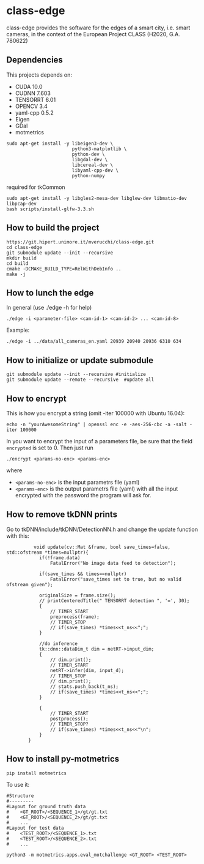 # class-edge

class-edge provides the software for the edges of a smart city, i.e. smart cameras, in the context of the European Project CLASS (H2020, G.A. 780622)

## Dependencies

This projects depends on: 

  * CUDA 10.0
  * CUDNN 7.603
  * TENSORRT 6.01
  * OPENCV 3.4
  * yaml-cpp 0.5.2 
  * Eigen
  * GDal
  * motmetrics

```
sudo apt-get install -y libeigen3-dev \
                        python3-matplotlib \
                        python-dev \
                        libgdal-dev \
                        libcereal-dev \
                        libyaml-cpp-dev \
                        python-numpy
```

required for tkCommon
```
sudo apt-get install -y libgles2-mesa-dev libglew-dev libmatio-dev libpcap-dev
bash scripts/install-glfw-3.3.sh
```

## How to build the project

```
https://git.hipert.unimore.it/mverucchi/class-edge.git
cd class-edge
git submodule update --init --recursive 
mkdir build
cd build
cmake -DCMAKE_BUILD_TYPE=RelWithDebInfo ..
make -j
```

## How to lunch the edge

In general (use ./edge -h for help)
```
./edge -i <parameter-file> <cam-id-1> <cam-id-2> ... <cam-id-8> 
```
Example:
```
./edge -i ../data/all_cameras_en.yaml 20939 20940 20936 6310 634
```

## How to initialize or update submodule
```
git submodule update --init --recursive #initialize
git submodule update --remote --recursive  #update all
```

## How to encrypt 

This is how you encrypt a string (omit -iter 100000 with Ubuntu 16.04):
```
echo -n "yourAwesomeString" | openssl enc -e -aes-256-cbc -a -salt -iter 100000
```
In you want to encrypt the input of a parameters file, be sure that the field ```encrypted``` is set to 0.
Then just run 
```
./encrypt <params-no-enc> <params-enc>
```
where
  * ```<params-no-enc>``` is the input parametrs file (yaml)
  * ```<params-enc>``` is the output parametrs file (yaml) with all the input encrypted with the password the program will ask for.


## How to remove tkDNN prints
Go to tkDNN/include/tkDNN/DetectionNN.h and change the update function with this: 
```
          void update(cv::Mat &frame, bool save_times=false, std::ofstream *times=nullptr){
            if(!frame.data)
                FatalError("No image data feed to detection");

            if(save_times && times==nullptr)
                FatalError("save_times set to true, but no valid ofstream given");

            originalSize = frame.size();
            // printCenteredTitle(" TENSORRT detection ", '=', 30); 
            {
                // TIMER_START
                preprocess(frame);
                // TIMER_STOP
                // if(save_times) *times<<t_ns<<";";
            }

            //do inference
            tk::dnn::dataDim_t dim = netRT->input_dim;
            {
                // dim.print();
                // TIMER_START
                netRT->infer(dim, input_d);
                // TIMER_STOP
                // dim.print();
                // stats.push_back(t_ns);
                // if(save_times) *times<<t_ns<<";";
            }

            {
                // TIMER_START
                postprocess();
                // TIMER_STOP?
                // if(save_times) *times<<t_ns<<"\n";
            }
        }  
```

## How to install py-motmetrics

```
pip install motmetrics
```
To use it:

```
#Structure
#---------
#Layout for ground truth data
#    <GT_ROOT>/<SEQUENCE_1>/gt/gt.txt
#    <GT_ROOT>/<SEQUENCE_2>/gt/gt.txt
#    ...
#Layout for test data
#    <TEST_ROOT>/<SEQUENCE_1>.txt
#    <TEST_ROOT>/<SEQUENCE_2>.txt
#    ...

python3 -m motmetrics.apps.eval_motchallenge <GT_ROOT> <TEST_ROOT>
```